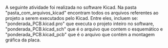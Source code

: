 A seguinte atividade foi realizada no software Kicad. Na pasta "pasta_com_arquivos_kicad" encontram todos os arquivos referentes ao projeto a serem executados pelo Kicad.
Entre eles, incluem se: "ponderada_PCB.kicad.pro" que executa o projeto inteiro no software, "ponderada_PCB.kicad_sch" que é o arquivo que contem o esquemático e "ponderada_PCB.kicad_pcb" 
que é o arquivo que contém a montagem gráfica da placa.

